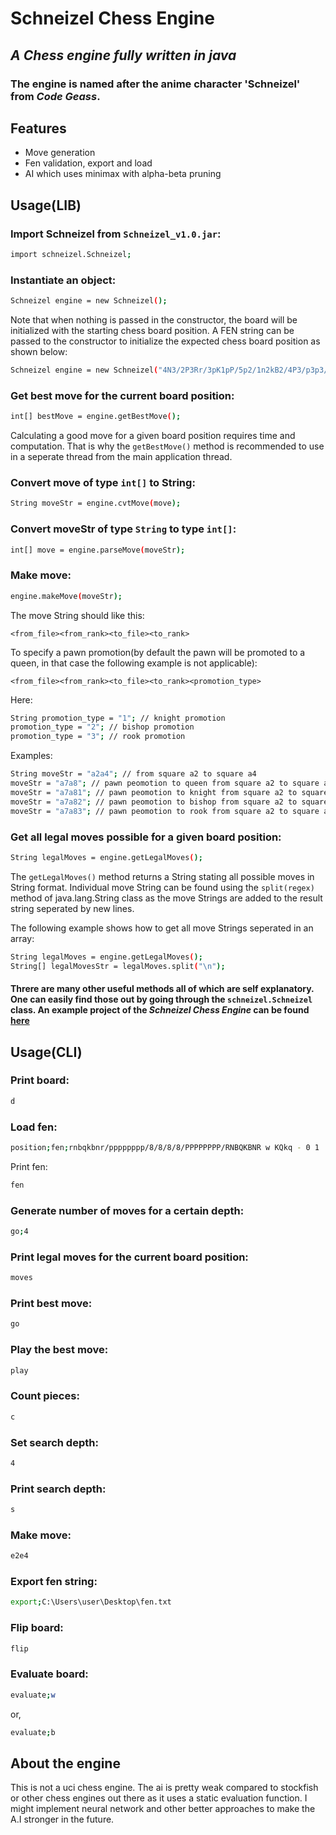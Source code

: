 # Schneizel Chess Engine
## _A Chess engine fully written in java_

### The engine is named after the anime character 'Schneizel'  from _Code Geass_.

## Features

- Move generation
- Fen validation, export and load
- AI which uses minimax with alpha-beta pruning

## Usage(LIB)

### Import Schneizel from `Schneizel_v1.0.jar`:

```sh
import schneizel.Schneizel;
```

### Instantiate an object:

```sh
Schneizel engine = new Schneizel();
```

Note that when nothing is passed in the constructor, the board will be initialized with the
starting chess board position. A FEN string can be passed to the constructor to initialize the
expected chess board position as shown below:

```sh
Schneizel engine = new Schneizel("4N3/2P3Rr/3pK1pP/5p2/1n2kB2/4P3/p3p3/5N2 w - - 0 1");
```


### Get best move for the current board position:

```sh
int[] bestMove = engine.getBestMove();
```

Calculating a good move for a given board position requires time and computation.
That is why the `getBestMove()` method is recommended to use in a seperate thread from the main application thread.

### Convert move of type `int[]` to String:

```sh
String moveStr = engine.cvtMove(move);
```

### Convert moveStr of type `String` to type `int[]`:

```sh
int[] move = engine.parseMove(moveStr);
```

### Make move:

```sh
engine.makeMove(moveStr);
```

The move String should like this:

```
<from_file><from_rank><to_file><to_rank>
```

To specify a pawn promotion(by default the pawn will be promoted to a queen, in that case the following example is not applicable):

```
<from_file><from_rank><to_file><to_rank><promotion_type>
```

Here:

```sh
String promotion_type = "1"; // knight promotion
promotion_type = "2"; // bishop promotion
promotion_type = "3"; // rook promotion
```

Examples:

```sh
String moveStr = "a2a4"; // from square a2 to square a4
moveStr = "a7a8"; // pawn peomotion to queen from square a2 to square a4
moveStr = "a7a81"; // pawn peomotion to knight from square a2 to square a4
moveStr = "a7a82"; // pawn peomotion to bishop from square a2 to square a4
moveStr = "a7a83"; // pawn peomotion to rook from square a2 to square a4
```

### Get all legal moves possible for a given board position:

```sh
String legalMoves = engine.getLegalMoves();
```

The `getLegalMoves()` method returns a String stating all possible moves in String format.
Individual move String can be found using the `split(regex)` method of java.lang.String class as the move Strings are added to the result string seperated by new lines.

The following example shows how to get all move Strings seperated in an array:

```sh
String legalMoves = engine.getLegalMoves();
String[] legalMovesStr = legalMoves.split("\n");
```

#### Threre are many other useful methods all of which are self explanatory. One can easily find  those out by going through the `schneizel.Schneizel` class. An example project of the _Schneizel Chess Engine_ can be found [here](https://github.com/mubashirtanveerayon/My-Games/tree/master/Chess%20Game)

## Usage(CLI)

### Print board:

```sh
d
```

### Load fen:

```sh
position;fen;rnbqkbnr/pppppppp/8/8/8/8/PPPPPPPP/RNBQKBNR w KQkq - 0 1
```

Print fen:

```sh
fen
```

### Generate number of moves for a certain depth:

```sh
go;4
```
### Print legal moves for the current board position:

```sh
moves
```

### Print best move:

```sh
go
```

### Play the best move:

```sh
play
```

### Count pieces:
```sh
c
```

### Set search depth:

```sh
4
```

### Print search depth:

```sh
s
```

### Make move:

```sh
e2e4
```

### Export fen string:

```sh
export;C:\Users\user\Desktop\fen.txt
```

### Flip board:

```sh
flip
```

### Evaluate board:

```sh
evaluate;w
```

or,

```sh
evaluate;b
```

## About the engine
This is not a uci chess engine. The ai is pretty weak compared to stockfish or other chess engines out there as it uses a static evaluation function. I might implement neural network and other better approaches to make the A.I stronger in the future.
